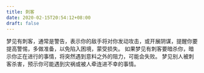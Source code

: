 ```yaml
---
title: 刺客
date: 2020-02-15T20:54:12+08:00
draft: false
---
```


梦见有刺客，通常是警告，表示你的敌手将对你发动攻击，或开展阴谋，提醒你要提高警惕，多做准备，以免陷入困境，蒙受损失。
如果梦见有刺客要暗杀你，暗示你正在进行的事情，将突然遇到意料之外的阻力，可能会失败。
梦见别人被刺客杀害，预示你可能遇到灾祸或被人牵连进不幸的事情。
